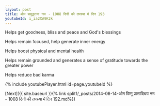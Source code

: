 ```yaml
---
layout: post
title: ओम समुद्धराया नमः - 1008 दिनों की तपस्या में दिन 193
youtubeId: i_ia2XA9K2k
---
```

 
 
Helps get goodness, bliss and peace and God's blessings
 
Helps remain focused, help generate inner energy 
 
Helps boost physical and mental health 
 
Helps remain grounded and generates a sense of gratitude towards the greater power 
 
Helps reduce bad karma
 
 
 
 


{% include youtubePlayer.html id=page.youtubeId %}
 
[Next]({{ site.baseurl }}{% link  split1/_posts/2014-08-14-ओम विष्णू प्रासादिथय नमः - 1008 दिनों की तपस्या में दिन 192.md%})
 

